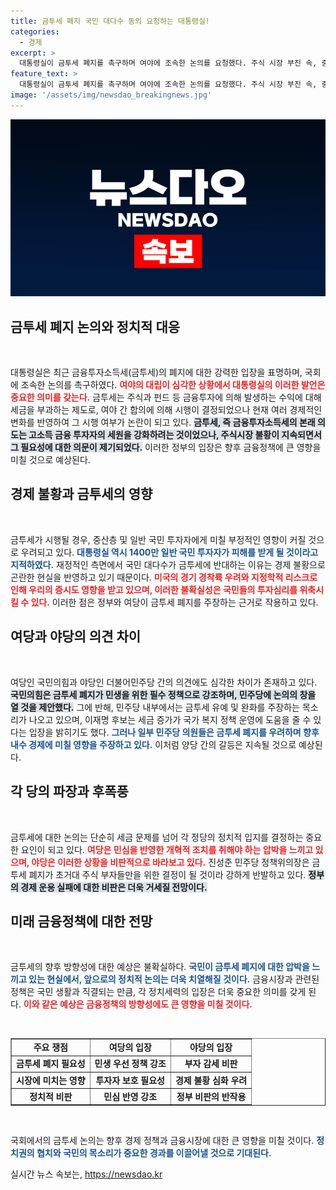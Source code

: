 ```yaml
---
title: 금투세 폐지 국민 대다수 동의 요청하는 대통령실!
categories:
  - 경제
excerpt: >
  대통령실이 금투세 폐지를 촉구하며 여야에 조속한 논의를 요청했다. 주식 시장 부진 속, 중산층 투자자 보호를 위한 대응이 절실하다는 주장도 이어지고 있어 금투세 존폐 논의가 뜨거워지고 있다.
feature_text: >
  대통령실이 금투세 폐지를 촉구하며 여야에 조속한 논의를 요청했다. 주식 시장 부진 속, 중산층 투자자 보호를 위한 대응이 절실하다는 주장도 이어지고 있어 금투세 존폐 논의가 뜨거워지고 있다.
image: '/assets/img/newsdao_breakingnews.jpg'
---
```


<p><img src="/assets/img/newsdao_breakingnews.jpg" alt="flaretime 속보" /></p>

<h2 data-ke-size="size26">금투세 폐지 논의와 정치적 대응</h2>

<p data-ke-size="size16">&nbsp;</p>

<p>대통령실은 최근 금융투자소득세(금투세)의 폐지에 대한 강력한 입장을 표명하며, 국회에 조속한 논의를 촉구하였다. <b><span style="color: #ee2323;">여야의 대립이 심각한 상황에서 대통령실의 이러한 발언은 중요한 의미를 갖는다.</span></b> 금투세는 주식과 펀드 등 금융투자에 의해 발생하는 수익에 대해 세금을 부과하는 제도로, 여야 간 합의에 의해 시행이 결정되었으나 현재 여러 경제적인 변화를 반영하여 그 시행 여부가 논란이 되고 있다. <b><span style="background-color: #21538527;">금투세, 즉 금융투자소득세의 본래 의도는 고소득 금융 투자자의 세원을 강화하려는 것이었으나, 주식시장 불황이 지속되면서 그 필요성에 대한 의문이 제기되었다.</span></b> 이러한 정부의 입장은 향후 금융정책에 큰 영향을 미칠 것으로 예상된다.</p>

<h2 data-ke-size="size26">경제 불황과 금투세의 영향</h2>

<p data-ke-size="size16">&nbsp;</p>

<p>금투세가 시행될 경우, 중산층 및 일반 국민 투자자에게 미칠 부정적인 영향이 커질 것으로 우려되고 있다. <b><span style="color: #1a5490;">대통령실 역시 1400만 일반 국민 투자자가 피해를 받게 될 것이라고 지적하였다.</span></b> 재정적인 측면에서 국민 대다수가 금투세에 반대하는 이유는 경제 불황으로 곤란한 현실을 반영하고 있기 때문이다. <b><span style="color: #ee2323;">미국의 경기 경착륙 우려와 지정학적 리스크로 인해 우리의 증시도 영향을 받고 있으며, 이러한 불확실성은 국민들의 투자심리를 위축시킬 수 있다.</span></b> 이러한 점은 정부와 여당이 금투세 폐지를 주장하는 근거로 작용하고 있다.</p>

<h2 data-ke-size="size26">여당과 야당의 의견 차이</h2>

<p data-ke-size="size16">&nbsp;</p>

<p>여당인 국민의힘과 야당인 더불어민주당 간의 의견에도 심각한 차이가 존재하고 있다. <b><span style="background-color: #21538527;">국민의힘은 금투세 폐지가 민생을 위한 필수 정책으로 강조하며, 민주당에 논의의 창을 열 것을 제안했다.</span></b> 그에 반해, 민주당 내부에서는 금투세 유예 및 완화를 주장하는 목소리가 나오고 있으며, 이재명 후보는 세금 증가가 국가 복지 정책 운영에 도움을 줄 수 있다는 입장을 밝히기도 했다. <b><span style="color: #1a5490;">그러나 일부 민주당 의원들은 금투세 폐지를 우려하며 향후 내수 경제에 미칠 영향을 주장하고 있다.</span></b> 이처럼 양당 간의 갈등은 지속될 것으로 예상된다.</p>

<h2 data-ke-size="size26">각 당의 파장과 후폭풍</h2>

<p data-ke-size="size16">&nbsp;</p>

<p>금투세에 대한 논의는 단순히 세금 문제를 넘어 각 정당의 정치적 입지를 결정하는 중요한 요인이 되고 있다. <b><span style="color: #ee2323;">여당은 민심을 반영한 개혁적 조치를 취해야 하는 압박을 느끼고 있으며, 야당은 이러한 상황을 비판적으로 바라보고 있다.</span></b> 진성준 민주당 정책위의장은 금투세 폐지가 초거대 주식 부자들만을 위한 결정이 될 것이라 강하게 반발하고 있다. <b><span style="background-color: #21538527;">정부의 경제 운용 실패에 대한 비판은 더욱 거세질 전망이다.</span></b></p>

<h2 data-ke-size="size26">미래 금융정책에 대한 전망</h2>

<p data-ke-size="size16">&nbsp;</p>

<p>금투세의 향후 방향성에 대한 예상은 불확실하다. <b><span style="color: #1a5490;">국민이 금투세 폐지에 대한 압박을 느끼고 있는 현실에서, 앞으로의 정치적 논의는 더욱 치열해질 것이다.</span></b> 금융시장과 관련된 정책은 국민 생활과 직결되는 만큼, 각 정치세력의 입장은 더욱 중요한 의미를 갖게 된다. <b><span style="color: #ee2323;">이와 같은 예상은 금융정책의 방향성에도 큰 영향을 미칠 것이다.</span></b></p>

<p data-ke-size="size16">&nbsp;</p>

<table style="width: 100%; border-collapse: collapse;" border="1">
    <tbody>
        <tr>
            <td style="text-align: center; height: 17px;"><b>주요 쟁점</b></td>
            <td style="text-align: center; height: 17px;"><b>여당의 입장</b></td>
            <td style="text-align: center; height: 17px;"><b>야당의 입장</b></td>
        </tr>
        <tr>
            <td style="text-align: center; height: 17px;"><b>금투세 폐지 필요성</b></td>
            <td style="text-align: center; height: 17px;"><b>민생 우선 정책 강조</b></td>
            <td style="text-align: center; height: 17px;"><b>부자 감세 비판</b></td>
        </tr>
        <tr>
            <td style="text-align: center; height: 17px;"><b>시장에 미치는 영향</b></td>
            <td style="text-align: center; height: 17px;"><b>투자자 보호 필요성</b></td>
            <td style="text-align: center; height: 17px;"><b>경제 불황 심화 우려</b></td>
        </tr>
        <tr>
            <td style="text-align: center; height: 17px;"><b>정치적 비판</b></td>
            <td style="text-align: center; height: 17px;"><b>민심 반영 강조</b></td>
            <td style="text-align: center; height: 17px;"><b>정부 비판의 반작용</b></td>
        </tr>
    </tbody>
</table>

<p data-ke-size="size16">&nbsp;</p>

<p>국회에서의 금투세 논의는 향후 경제 정책과 금융시장에 대한 큰 영향을 미칠 것이다. <b><span style="color: #1a5490;">정치권의 협치와 국민의 목소리가 중요한 경과를 이끌어낼 것으로 기대된다.</span></b></p>
실시간 뉴스 속보는, <a href="https://newsdao.kr" rel="dofollow">https://newsdao.kr</a>


